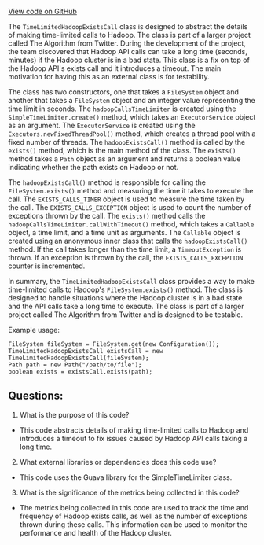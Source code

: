 [View code on GitHub](https://github.com/misbahsy/the-algorithm/src/java/com/twitter/search/earlybird/partition/TimeLimitedHadoopExistsCall.java)

The `TimeLimitedHadoopExistsCall` class is designed to abstract the details of making time-limited calls to Hadoop. The class is part of a larger project called The Algorithm from Twitter. During the development of the project, the team discovered that Hadoop API calls can take a long time (seconds, minutes) if the Hadoop cluster is in a bad state. This class is a fix on top of the Hadoop API's exists call and it introduces a timeout. The main motivation for having this as an external class is for testability.

The class has two constructors, one that takes a `FileSystem` object and another that takes a `FileSystem` object and an integer value representing the time limit in seconds. The `hadoopCallsTimeLimiter` is created using the `SimpleTimeLimiter.create()` method, which takes an `ExecutorService` object as an argument. The `ExecutorService` is created using the `Executors.newFixedThreadPool()` method, which creates a thread pool with a fixed number of threads. The `hadoopExistsCall()` method is called by the `exists()` method, which is the main method of the class. The `exists()` method takes a `Path` object as an argument and returns a boolean value indicating whether the path exists on Hadoop or not. 

The `hadoopExistsCall()` method is responsible for calling the `FileSystem.exists()` method and measuring the time it takes to execute the call. The `EXISTS_CALLS_TIMER` object is used to measure the time taken by the call. The `EXISTS_CALLS_EXCEPTION` object is used to count the number of exceptions thrown by the call. The `exists()` method calls the `hadoopCallsTimeLimiter.callWithTimeout()` method, which takes a `Callable` object, a time limit, and a time unit as arguments. The `Callable` object is created using an anonymous inner class that calls the `hadoopExistsCall()` method. If the call takes longer than the time limit, a `TimeoutException` is thrown. If an exception is thrown by the call, the `EXISTS_CALLS_EXCEPTION` counter is incremented. 

In summary, the `TimeLimitedHadoopExistsCall` class provides a way to make time-limited calls to Hadoop's `FileSystem.exists()` method. The class is designed to handle situations where the Hadoop cluster is in a bad state and the API calls take a long time to execute. The class is part of a larger project called The Algorithm from Twitter and is designed to be testable. 

Example usage:

```
FileSystem fileSystem = FileSystem.get(new Configuration());
TimeLimitedHadoopExistsCall existsCall = new TimeLimitedHadoopExistsCall(fileSystem);
Path path = new Path("/path/to/file");
boolean exists = existsCall.exists(path);
```
## Questions: 
 1. What is the purpose of this code?
- This code abstracts details of making time-limited calls to Hadoop and introduces a timeout to fix issues caused by Hadoop API calls taking a long time.

2. What external libraries or dependencies does this code use?
- This code uses the Guava library for the SimpleTimeLimiter class.

3. What is the significance of the metrics being collected in this code?
- The metrics being collected in this code are used to track the time and frequency of Hadoop exists calls, as well as the number of exceptions thrown during these calls. This information can be used to monitor the performance and health of the Hadoop cluster.